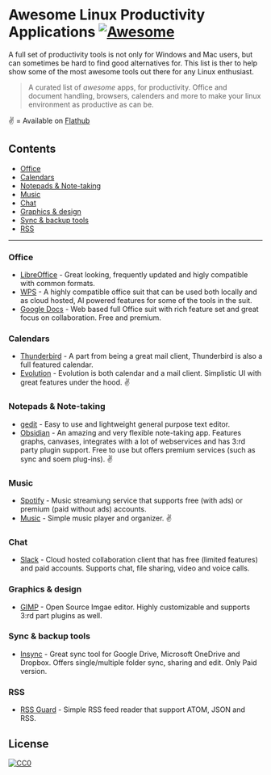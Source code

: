 # Awesome Linux Productivity Applications [![Awesome](https://awesome.re/badge.svg)](https://awesome.re)

A full set of productivity tools is not only for Windows and Mac users, but can sometimes be hard to find good alternatives for. This list is ther to help show some of the most awesome tools out there for any Linux enthusiast.

> A curated list of _awesome_ apps, for productivity. Office and document handling, browsers, calenders and more to make your linux environment as productive as can be.

:v: = Available on [Flathub](https://flathub.org/) 


## Contents

- [Office](#Office)
- [Calendars](#Calendars)
- [Notepads & Note-taking](#Notepads&Note-Taking)
- [Music](#Music)
- [Chat](#Chat) 
- [Graphics & design](#Graphics&Design)
- [Sync & backup tools](#Sync&BackupTools)
- [RSS](#RSS)

---

### Office
- [LibreOffice](https://www.libreoffice.org/) - Great looking, frequently updated and higly compatible with common formats.
- [WPS](https://www.wps.com/) - A highly compatible office suit that can be used both locally and as cloud hosted, AI powered features for some of the tools in the suit.
- [Google Docs](https://www.google.com/docs/about/) - Web based full Office suit with rich feature set and great focus on collaboration. Free and premium.

### Calendars
- [Thunderbird](https://www.thunderbird.net/) - A part from being a great mail client, Thunderbird is also a full featured calendar. 
- [Evolution](https://wiki.gnome.org/Apps/Evolution) - Evolution is both calendar and a mail client. Simplistic UI with great features under the hood. :v:

### Notepads & Note-taking
- [gedit](https://gedit-technology.github.io/apps/gedit/) - Easy to use and lightweight general purpose text editor.
- [Obsidian](https://obsidian.md/) - An amazing and very flexible note-taking app. Features graphs, canvases, integrates with a lot of webservices and has 3:rd party plugin support. Free to use but offers premium services (such as sync and soem plug-ins). :v:

### Music
- [Spotify](https://open.spotify.com/) - Music streamiung service that supports free (with ads) or premium (paid without ads) accounts.
- [Music](https://wiki.gnome.org/Apps/Music) - Simple music player and organizer. :v:

### Chat
- [Slack](https://slack.com/) - Cloud hosted collaboration client that has free (limited features) and paid accounts. Supports chat, file sharing, video and voice calls.

### Graphics & design
- [GIMP](https://www.gimp.org/) - Open Source Imgae editor. Highly customizable and supports 3:rd part plugins as well.

### Sync & backup tools
- [Insync](https://www.insynchq.com/) - Great sync tool for Google Drive, Microsoft OneDrive and Dropbox. Offers single/multiple folder sync, sharing and edit. Only Paid version.  

### RSS
- [RSS Guard](https://github.com/martinrotter/rssguard) - Simple RSS feed reader that support ATOM, JSON and RSS.


## License
[![CC0](http://mirrors.creativecommons.org/presskit/buttons/88x31/svg/cc-zero.svg)](https://creativecommons.org/publicdomain/zero/1.0/)
